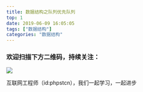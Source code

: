 ```yaml
---
title: 数据结构之队列优先队列
top: 1
date: 2019-06-09 16:05:05
tags: ["数据结构"]
categories: "数据结构"
---
```


### 欢迎扫描下方二维码，持续关注：
![](http://ww1.sinaimg.cn/large/a616b9a4gy1g4xzv954a4j20760763yo.jpg)

互联网工程师（id:phpstcn），我们一起学习，一起进步